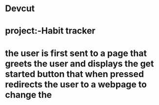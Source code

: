 # Devcut
# project:-Habit tracker
# the user is first sent to a page that greets the user and displays the get started button that when pressed redirects the user to a webpage to change the 
